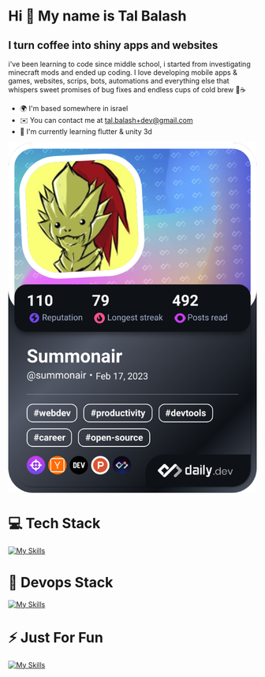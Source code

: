 Hi 👋 My name is Tal Balash
===========================

I turn coffee into shiny apps and websites
---------------------------------------------

i've been learning to code since middle school, i started from investigating minecraft mods and ended up coding. I love developing mobile apps & games, websites, scrips, bots, automations and everything else that whispers sweet promises of bug fixes and endless cups of cold brew 🧊☕

* 🌍  I'm based somewhere in israel
* ✉️  You can contact me at [tal.balash+dev@gmail.com](mailto:tal.balash+dev@gmail.com)
* 🧠  I'm currently learning flutter & unity 3d

<a href="https://app.daily.dev/summonair">![Summonair's Dev Card](./devcard.png "Summonair's Dev Card")</a>

# 💻 Tech Stack
[![My Skills](https://skillicons.dev/icons?i=html,css,js,ts,nodejs,react,redux,angular,nestjs,express,vite,materialui,graphql)]()

# 🔁 Devops Stack
[![My Skills](https://skillicons.dev/icons?i=openshift,openstack,docker,nginx,kubernetes,git,bash,powershell,elasticsearch,postgres)]()  

# ⚡ Just For Fun
[![My Skills](https://skillicons.dev/icons?i=unity,flutter,dart,android)]()

<!--

![HTML](https://img.shields.io/badge/HTML5-E34F26?logo=html5&logoColor=white) 
![CSS](https://img.shields.io/badge/CSS-239120?logo=CSS3&logoColor=white) 
![JS](https://img.shields.io/badge/JavaScript-F7DF1E?logo=JavaScript&logoColor=white)
![TypeScript](https://img.shields.io/badge/TypeScript-007ACC?logo=typescript&logoColor=white)
![Node](https://img.shields.io/badge/Node.js-43853D?logo=node.js&logoColor=white)
![Git](https://img.shields.io/badge/GIT-E44C30?logo=git&logoColor=white)
![REACT](https://img.shields.io/badge/React-20232A?logo=react&logoColor=61DAFB)
![Angular](https://img.shields.io/badge/Angular-DD0031?logo=angular&logoColor=white)
![NestJS](https://img.shields.io/badge/-NestJs-ea2845?logo=nestjs&logoColor=white)
![express](https://img.shields.io/badge/Express.js-404D59?logo=express&logoColor=white)
![styled](https://img.shields.io/badge/styled--components-DB7093?logo=styled-components&logoColor=white)
![material](https://img.shields.io/badge/Material--UI-0081CB?logo=mui&logoColor=white)
![redux](https://img.shields.io/badge/Redux-593D88?logo=redux&logoColor=white)
![router](https://img.shields.io/badge/React_Router-CA4245?logo=react-router&logoColor=white)
![Flutter](https://img.shields.io/badge/Flutter-02569B?logo=flutter&logoColor=white)
![Dart](https://img.shields.io/badge/Dart-0175C2?logo=dart&logoColor=white)

![Unity](https://img.shields.io/badge/Unity-100000?logo=unity&logoColor=white)
![Python](https://img.shields.io/badge/Python-3776AB?logo=python&logoColor=white)
![C](https://img.shields.io/badge/C-00599C?logo=C&logoColor=white)
![C++](https://img.shields.io/badge/C%2B%2B-00599C?logo=c%2B%2B&logoColor=white)
![C#](https://img.shields.io/badge/C%23-239120?logo=csharp&logoColor=white)
![Java](https://img.shields.io/badge/Java-ED8B00?logo=openjdk&logoColor=white)

![BASH](https://img.shields.io/badge/Bash-4EAA25?logo=GNU%20Bash&logoColor=white)
![TMUX](https://img.shields.io/badge/tmux-1BB91F?logo=tmux&logoColor=white)
![powershell](https://img.shields.io/badge/Powershell-2CA5E0?logo=powershell&logoColor=white)

**Summonair/Summonair** is a ✨ _special_ ✨ repository because its `README.md` (this file) appears on your GitHub profile.

Here are some ideas to get you started:

- 🔭 I’m currently working on ...
- 🌱 I’m currently learning ...
- 👯 I’m looking to collaborate on ...
- 🤔 I’m looking for help with ...
- 💬 Ask me about ...
- 📫 How to reach me: ...
- 😄 Pronouns: ...
- ⚡ Fun fact: ...
-->
